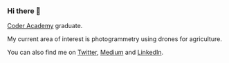 ### Hi there 👋

[Coder Academy](https://coderacademy.edu.au/) graduate.

My current area of interest is photogrammetry using drones for agriculture.

You can also find me on [Twitter](https://twitter.com/theandrewfulton), [Medium](https://theandrewfulton.medium.com) and [LinkedIn](https://www.linkedin.com/in/andrew-fulton-a713941b0/).

<!--
**theandrewfulton/theandrewfulton** is a ✨ _special_ ✨ repository because its `README.md` (this file) appears on your GitHub profile.

Here are some ideas to get you started:

- 🔭 I’m currently working on ...
- 🌱 I’m currently learning ...
- 👯 I’m looking to collaborate on ...
- 🤔 I’m looking for help with ...
- 💬 Ask me about ...
- 📫 How to reach me: ...
- 😄 Pronouns: ...
- ⚡ Fun fact: ...
-->
